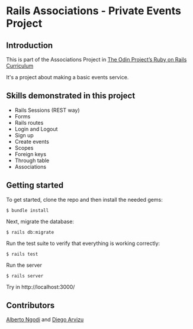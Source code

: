 # Rails Associations - Private Events Project

## Introduction

This is part of the Associations Project in [The Odin Project’s Ruby on Rails Curriculum](http://www.theodinproject.com)

It's a project about making a basic events service.


## Skills demonstrated in this project

* Rails Sessions (REST way)
* Forms
* Rails routes
* Login and Logout
* Sign up
* Create events
* Scopes
* Foreign keys
* Through table
* Associations

## Getting started


To get started, clone the repo and then install the needed gems:

```
$ bundle install
```

Next, migrate the database:

```
$ rails db:migrate
```

Run the test suite to verify that everything is working correctly:

```
$ rails test
```

Run the server

```
$ rails server
```
Try in http://localhost:3000/

## Contributors

[Alberto Ngodi](https://github.com/ngodi) and 
[Diego Arvizu](https://github.com/diegoarvz4)